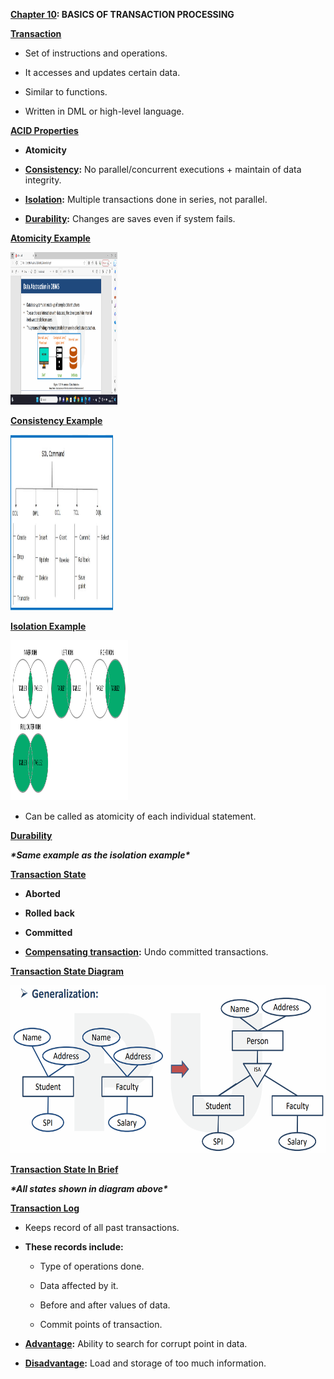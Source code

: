 **<u>Chapter 10</u>: BASICS OF TRANSACTION PROCESSING**

**<u>Transaction</u>**

- Set of instructions and operations.

- It accesses and updates certain data.

- Similar to functions.

- Written in DML or high-level language.

**<u>ACID Properties</u>**

- **Atomicity**

- **<u>Consistency</u>:** No parallel/concurrent executions + maintain
  of data integrity.

- **<u>Isolation</u>:** Multiple transactions done in series, not
  parallel.

- **<u>Durability</u>:** Changes are saves even if system fails.

**<u>Atomicity Example</u>**

<img src="./media/image1.png" style="width:1.77965in;height:2.5396in" />

**<u>Consistency Example</u>**

<img src="./media/image2.png"
style="width:1.71123in;height:2.93048in" />

**<u>Isolation Example</u>**

<img src="./media/image3.png"
style="width:1.95666in;height:2.66584in" />

- Can be called as atomicity of each individual statement.

**<u>Durability</u>**

***\*Same example as the isolation example\****

**<u>Transaction State</u>**

- **Aborted**

- **Rolled back**

- **Committed**

- **<u>Compensating transaction</u>:** Undo committed transactions.

**<u>Transaction State Diagram</u>**

<img src="./media/image4.png"
style="width:5.28194in;height:2.80131in" />

**<u>Transaction State In Brief</u>**

***\*All states shown in diagram above\****

**<u>Transaction Log</u>**

- Keeps record of all past transactions.

- **These records include:**

  - Type of operations done.

  - Data affected by it.

  - Before and after values of data.

  - Commit points of transaction.

- **<u>Advantage</u>:** Ability to search for corrupt point in data.

- **<u>Disadvantage</u>:** Load and storage of too much information.
